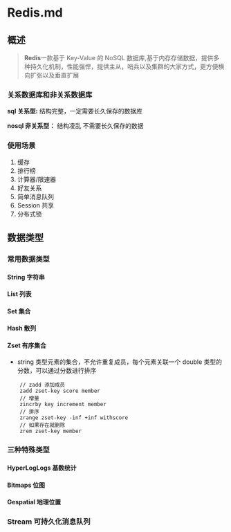 # Redis.md
## 概述

>**Redis**一款基于 Key-Value 的 NoSQL 数据库,基于内存存储数据，提供多种持久化机制，性能强悍，提供主从，哨兵以及集群的大家方式，更方便横向扩张以及垂直扩展

### 关系数据库和非关系数据库

**sql 关系型:** 结构完整，一定需要长久保存的数据库  

**nosql 非关系型：** 结构凌乱 不需要长久保存的数据

### 使用场景

1. 缓存
2. 排行榜
3. 计算器/限速器
4. 好友关系
5. 简单消息队列
6. Session 共享
7. 分布式锁

## 数据类型

### 常用数据类型

#### String 字符串

#### List 列表

#### Set 集合

#### Hash 散列

#### Zset 有序集合

* string 类型元素的集合，不允许重复成员，每个元素关联一个 double 类型的分数，可以通过分数进行排序
  
```shell
    // zadd 添加成员
    zadd zset-key score member
    // 增量
    zincrby key increment member
    // 排序
    zrange zset-key -inf +inf withscore 
    // 如果存在就删除
    zrem zset-key member
```

### 三种特殊类型

#### HyperLogLogs 基数统计

#### Bitmaps 位图

#### Gespatial 地理位置

### Stream 可持久化消息队列
